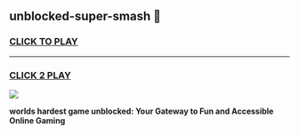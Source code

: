 
## unblocked-super-smash 👋
<h3>
<a href="https://premium.freeplayer.one?title=unblocked-super-smash&ref=14F">CLICK TO PLAY</a></h3>
<hr>

<h3>
<a href="https://premium.freeplayer.one?title=unblocked-super-smash&ref=14F">CLICK 2 PLAY</a>
  
</h3>

<a href="https://premium.freeplayer.one?title=unblocked-super-smash&ref=12F/"><img src="https://clearcache.store/games.png"></a>


**worlds hardest game unblocked: Your Gateway to Fun and Accessible Online Gaming**
